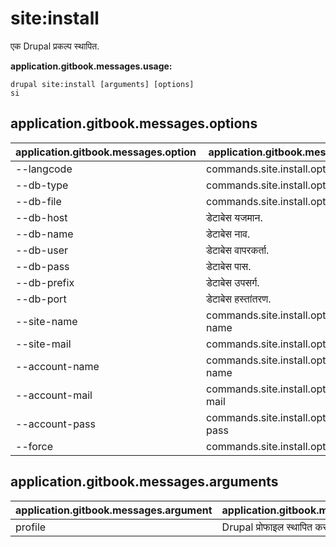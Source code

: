 # site:install
एक Drupal प्रकल्प स्थापित.

**application.gitbook.messages.usage:**
```
drupal site:install [arguments] [options]
si
```

## application.gitbook.messages.options
application.gitbook.messages.option | application.gitbook.messages.details
-------|-------------
--langcode | commands.site.install.options.langcode
--db-type | commands.site.install.options.db-type
--db-file | commands.site.install.options.db-file
--db-host | डेटाबेस यजमान.
--db-name | डेटाबेस नाव.
--db-user | डेटाबेस वापरकर्ता.
--db-pass | डेटाबेस पास.
--db-prefix | डेटाबेस उपसर्ग.
--db-port | डेटाबेस हस्तांतरण.
--site-name | commands.site.install.options.site-name
--site-mail | commands.site.install.options.site-mail
--account-name | commands.site.install.options.account-name
--account-mail | commands.site.install.options.account-mail
--account-pass | commands.site.install.options.account-pass
--force | commands.site.install.options.force

## application.gitbook.messages.arguments
application.gitbook.messages.argument | application.gitbook.messages.details
---------|-------------
profile | Drupal प्रोफाइल स्थापित करणे.
